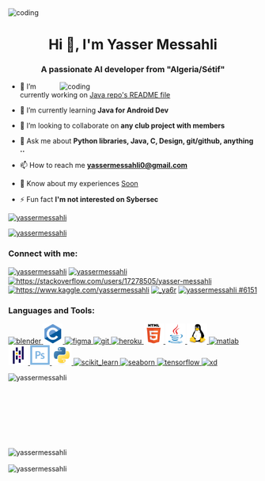 <img align="center" alt="coding" width="1000" height="150" src="https://cdn.dribbble.com/users/44708/screenshots/2694410/code.gif">

<h1 align="center">Hi 👋, I'm Yasser Messahli</h1>
<h3 align="center">A passionate AI developer from "Algeria/Sétif"</h3>
<img align="right" alt="coding" width="400" src="https://i.pinimg.com/originals/e4/26/70/e426702edf874b181aced1e2fa5c6cde.gif">



- 🔭 I’m currently working on [Java repo's README file](https://github.com/yassermessahli/Comming-soon-Java-PL-)

- 🌱 I’m currently learning **Java for Android Dev**

- 👯 I’m looking to collaborate on **any club project with members**

- 💬 Ask me about **Python libraries, Java, C, Design, git/github, anything ..**

- 📫 How to reach me **yassermessahli0@gmail.com**

- 📄 Know about my experiences [Soon](Soon)

- ⚡ Fun fact **I'm not interested on Sybersec**


<p align="left"> <a href="https://twitter.com/yassermessahli" target="blank"><img src="https://img.shields.io/twitter/follow/yassermessahli?logo=twitter&style=for-the-badge" alt="yassermessahli" /></a> </p>

<p align="left" height="30"> <a href="https://github.com/ryo-ma/github-profile-trophy"><img src="https://github-profile-trophy.vercel.app/?username=yassermessahli" alt="yassermessahli" /></a> </p>

<h3 align="left">Connect with me:</h3>
<p align="left">
<a href="https://twitter.com/yassermessahli" target="blank"><img align="center" src="https://raw.githubusercontent.com/rahuldkjain/github-profile-readme-generator/master/src/images/icons/Social/twitter.svg" alt="yassermessahli" height="30" width="40" /></a>
<a href="https://linkedin.com/in/yassermessahli" target="blank"><img align="center" src="https://raw.githubusercontent.com/rahuldkjain/github-profile-readme-generator/master/src/images/icons/Social/linked-in-alt.svg" alt="yassermessahli" height="30" width="40" /></a>
<a href="https://stackoverflow.com/users/https://stackoverflow.com/users/17278505/yasser-messahli" target="blank"><img align="center" src="https://raw.githubusercontent.com/rahuldkjain/github-profile-readme-generator/master/src/images/icons/Social/stack-overflow.svg" alt="https://stackoverflow.com/users/17278505/yasser-messahli" height="30" width="40" /></a>
<a href="https://kaggle.com/https://www.kaggle.com/yassermessahli" target="blank"><img align="center" src="https://raw.githubusercontent.com/rahuldkjain/github-profile-readme-generator/master/src/images/icons/Social/kaggle.svg" alt="https://www.kaggle.com/yassermessahli" height="30" width="40" /></a>
<a href="https://instagram.com/_ya6r" target="blank"><img align="center" src="https://raw.githubusercontent.com/rahuldkjain/github-profile-readme-generator/master/src/images/icons/Social/instagram.svg" alt="_ya6r" height="30" width="40" /></a>
<a href="https://discord.gg/yassermessahli #6151" target="blank"><img align="center" src="https://raw.githubusercontent.com/rahuldkjain/github-profile-readme-generator/master/src/images/icons/Social/discord.svg" alt="yassermessahli #6151" height="30" width="40" /></a>
</p>

<h3 align="left">Languages and Tools:</h3>
<p align="left"> <a href="https://www.blender.org/" target="_blank" rel="noreferrer"> <img src="https://download.blender.org/branding/community/blender_community_badge_white.svg" alt="blender" width="40" height="40"/> </a> <a href="https://www.cprogramming.com/" target="_blank" rel="noreferrer"> <img src="https://raw.githubusercontent.com/devicons/devicon/master/icons/c/c-original.svg" alt="c" width="40" height="40"/> </a> <a href="https://www.figma.com/" target="_blank" rel="noreferrer"> <img src="https://www.vectorlogo.zone/logos/figma/figma-icon.svg" alt="figma" width="40" height="40"/> </a> <a href="https://git-scm.com/" target="_blank" rel="noreferrer"> <img src="https://www.vectorlogo.zone/logos/git-scm/git-scm-icon.svg" alt="git" width="40" height="40"/> </a> <a href="https://heroku.com" target="_blank" rel="noreferrer"> <img src="https://www.vectorlogo.zone/logos/heroku/heroku-icon.svg" alt="heroku" width="40" height="40"/> </a> <a href="https://www.w3.org/html/" target="_blank" rel="noreferrer"> <img src="https://raw.githubusercontent.com/devicons/devicon/master/icons/html5/html5-original-wordmark.svg" alt="html5" width="40" height="40"/> </a> <a href="https://www.java.com" target="_blank" rel="noreferrer"> <img src="https://raw.githubusercontent.com/devicons/devicon/master/icons/java/java-original.svg" alt="java" width="40" height="40"/> </a> <a href="https://www.linux.org/" target="_blank" rel="noreferrer"> <img src="https://raw.githubusercontent.com/devicons/devicon/master/icons/linux/linux-original.svg" alt="linux" width="40" height="40"/> </a> <a href="https://www.mathworks.com/" target="_blank" rel="noreferrer"> <img src="https://upload.wikimedia.org/wikipedia/commons/2/21/Matlab_Logo.png" alt="matlab" width="40" height="40"/> </a> <a href="https://pandas.pydata.org/" target="_blank" rel="noreferrer"> <img src="https://raw.githubusercontent.com/devicons/devicon/2ae2a900d2f041da66e950e4d48052658d850630/icons/pandas/pandas-original.svg" alt="pandas" width="40" height="40"/> </a> <a href="https://www.photoshop.com/en" target="_blank" rel="noreferrer"> <img src="https://raw.githubusercontent.com/devicons/devicon/master/icons/photoshop/photoshop-line.svg" alt="photoshop" width="40" height="40"/> </a> <a href="https://www.python.org" target="_blank" rel="noreferrer"> <img src="https://raw.githubusercontent.com/devicons/devicon/master/icons/python/python-original.svg" alt="python" width="40" height="40"/> </a> <a href="https://scikit-learn.org/" target="_blank" rel="noreferrer"> <img src="https://upload.wikimedia.org/wikipedia/commons/0/05/Scikit_learn_logo_small.svg" alt="scikit_learn" width="40" height="40"/> </a> <a href="https://seaborn.pydata.org/" target="_blank" rel="noreferrer"> <img src="https://seaborn.pydata.org/_images/logo-mark-lightbg.svg" alt="seaborn" width="40" height="40"/> </a> <a href="https://www.tensorflow.org" target="_blank" rel="noreferrer"> <img src="https://www.vectorlogo.zone/logos/tensorflow/tensorflow-icon.svg" alt="tensorflow" width="40" height="40"/> </a> <a href="https://www.adobe.com/products/xd.html" target="_blank" rel="noreferrer"> <img src="https://cdn.worldvectorlogo.com/logos/adobe-xd.svg" alt="xd" width="40" height="40"/> </a> </p>

<p><img align="left" height="150" width="400" src="https://github-readme-stats.vercel.app/api/top-langs?username=yassermessahli&show_icons=true&locale=en&layout=compact" alt="yassermessahli" /></p>

<p>&nbsp;<img align="center" src="https://github-readme-stats.vercel.app/api?username=yassermessahli&show_icons=true&locale=en" alt="yassermessahli" /></p>

<p><img align="center" height="160" src="https://github-readme-streak-stats.herokuapp.com/?user=yassermessahli&" alt="yassermessahli" /></p>

